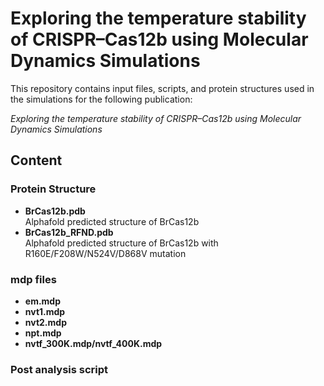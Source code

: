 # Exploring the temperature stability of CRISPR–Cas12b using Molecular Dynamics Simulations
This repository contains input files, scripts, and protein structures used in the simulations for the following publication:

*Exploring the temperature stability of CRISPR–Cas12b using Molecular Dynamics Simulations*

## Content

### Protein Structure
- **BrCas12b.pdb**  
  Alphafold predicted structure of BrCas12b
- **BrCas12b_RFND.pdb**  
  Alphafold predicted structure of BrCas12b with R160E/F208W/N524V/D868V mutation

### mdp files
- **em.mdp**
- **nvt1.mdp**
- **nvt2.mdp**
- **npt.mdp**
- **nvtf_300K.mdp/nvtf_400K.mdp**
### Post analysis script
